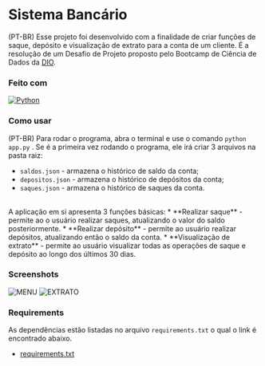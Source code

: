 # Sistema Bancário

(PT-BR)
Esse projeto foi desenvolvido com a finalidade de criar funções de saque, depósito e visualização de extrato para a conta de um cliente. É a resolução de um Desafio de Projeto proposto pelo Bootcamp de Ciência de Dados da [DIO](https://dio.me).

### Feito com

[![Python](https://img.shields.io/badge/Python-000?style=for-the-badge&logo=python)](https://docs.python.org/3/)

### Como usar

(PT-BR)
Para rodar o programa, abra o terminal e use o comando
`python app.py` . Se é a primeira vez rodando o programa, ele irá criar 3 arquivos na pasta raiz:
* `saldos.json` - armazena o histórico de saldo da conta;
* `depositos.json` - armazena o histórico de depósitos da conta;
* `saques.json` - armazena o histórico de saques da conta.
<br>
A aplicação em si apresenta 3 funções básicas:
* **Realizar saque** - permite ao o usuário realizar saques, atualizando o valor do saldo posteriormente.
* **Realizar depósito** - permite ao usuário realizar depósitos, atualizando então o saldo da conta.
* **Visualização de extrato** - permite ao usuário visualizar todas as operações de saque e depósito ao longo dos últimos 30 dias.

### Screenshots

![MENU](https://i.imgur.com/Rq14OwG.png)
![EXTRATO](https://i.imgur.com/ceMS04o.png)

### Requirements

As dependências estão listadas no arquivo `requirements.txt` o qual o link é encontrado abaixo.

* [requirements.txt](https://github.com/jotapesp/)
